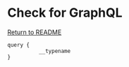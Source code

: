 # Check for GraphQL
[Return to README](https://github.com/chxsec/GraphQL/blob/main/README.md)
```
query {
          __typename
}
```
